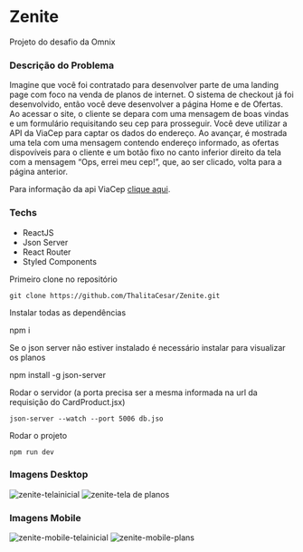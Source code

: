 # Zenite

Projeto do desafio da Omnix

### Descrição do Problema

Imagine que você foi contratado para desenvolver parte de uma
landing page com foco na venda de planos de internet. O
sistema de checkout já foi desenvolvido, então você deve
desenvolver a página Home e de Ofertas.
Ao acessar o site, o cliente se depara com uma mensagem de
boas vindas e um formulário requisitando seu cep para
prosseguir. Você deve utilizar a API da ViaCep para captar os
dados do endereço. Ao avançar, é mostrada uma tela com uma
mensagem contendo endereço informado, as ofertas dispovíveis
para o cliente e um botão fixo no canto inferior direito da
tela com a mensagem “Ops, errei meu cep!”, que, ao ser
clicado, volta para a página anterior.

Para informação da api ViaCep [clique aqui](https://viacep.com.br/).

### Techs 

* ReactJS
* Json Server 
* React Router 
* Styled Components


Primeiro clone no repositório

    git clone https://github.com/ThalitaCesar/Zenite.git

Instalar todas as dependências 

   npm i

Se o json server não estiver instalado é necessário instalar para visualizar os planos

   npm install -g json-server

Rodar o servidor (a porta precisa ser a mesma informada na url da requisição do CardProduct.jsx)

    json-server --watch --port 5006 db.jso

Rodar o projeto

    npm run dev


### Imagens Desktop
![zenite-telainicial](https://user-images.githubusercontent.com/83131771/195320891-bfc56bcd-f6ef-4bc9-9574-a23b8f0b6835.png)
![zenite-tela de planos](https://user-images.githubusercontent.com/83131771/195320896-36684a4b-b922-45e7-bfdb-50ed87c55430.png)


### Imagens Mobile 

![zenite-mobile-telainicial](https://user-images.githubusercontent.com/83131771/195320941-0fccca2a-c4c6-46b3-824d-4c8a760176a6.png)
![zenite-mobile-plans](https://user-images.githubusercontent.com/83131771/195320945-d780fb35-50ea-469f-b081-16a875dc3348.png)



